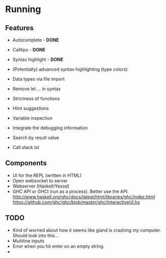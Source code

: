 
# Running

## Features

* Autocomplete - **DONE**
* Calltips - **DONE**
* Syntax highlight - **DONE**
* (Potentially) advanced syntax highlighting (type colors)
* Data types via file import
* Remove let ... in syntax
* Strictness of functions
* Hlint suggestions
* Variable inspection
* Integrate the debugging information
* Search by result value

* Call stack lol

## Components

* UI for the REPL (written in HTML)
* Open websocket to server
* Webserver (Haskell/Yesod)
* GHC API or GHCI (run as a process). Better use the API. http://www.haskell.org/ghc/docs/latest/html/libraries/ghc/index.html https://github.com/ghc/ghc/blob/master/ghc/InteractiveUI.hs

## TODO

* Kind of worried about how it seems like giand is crashing my computer. Should look into this...
* Multiline inputs
* Error when you hit enter on an empty string.
* 
